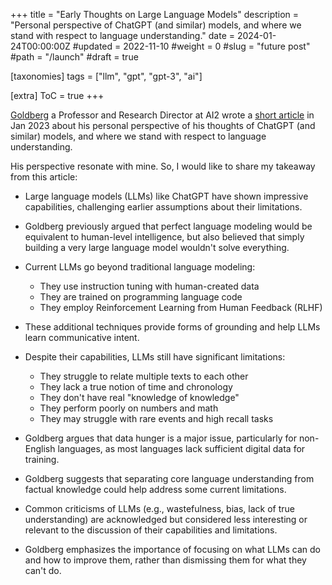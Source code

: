 +++
title = "Early Thoughts on Large Language Models"
description = "Personal perspective of ChatGPT (and similar) models, and where we stand with respect to language understanding."
date = 2024-01-24T00:00:00Z
#updated = 2022-11-10
#weight = 0
#slug = "future post"
#path = "/launch"
#draft = true

[taxonomies]
tags = ["llm", "gpt", "gpt-3", "ai"]

[extra]
ToC = true
+++

[Goldberg](https://scholar.google.com/citations?user=0rskDKgAAAAJ&hl=en) a Professor and Research Director at AI2 wrote a [short article](https://gist.github.com/cedrickchee/054956f6277430ae5a973c61e4a93073) in Jan 2023 about his personal perspective of his thoughts of ChatGPT (and similar) models, and where we stand with respect to language understanding.

His perspective resonate with mine. So, I would like to share my takeaway from this article:

- Large language models (LLMs) like ChatGPT have shown impressive capabilities, challenging earlier assumptions about their limitations.

- Goldberg previously argued that perfect language modeling would be equivalent to human-level intelligence, but also believed that simply building a very large language model wouldn't solve everything.

- Current LLMs go beyond traditional language modeling:
  - They use instruction tuning with human-created data
  - They are trained on programming language code
  - They employ Reinforcement Learning from Human Feedback (RLHF)

- These additional techniques provide forms of grounding and help LLMs learn communicative intent.

- Despite their capabilities, LLMs still have significant limitations:
  - They struggle to relate multiple texts to each other
  - They lack a true notion of time and chronology
  - They don't have real "knowledge of knowledge"
  - They perform poorly on numbers and math
  - They may struggle with rare events and high recall tasks

- Goldberg argues that data hunger is a major issue, particularly for non-English languages, as most languages lack sufficient digital data for training.

- Goldberg suggests that separating core language understanding from factual knowledge could help address some current limitations.

- Common criticisms of LLMs (e.g., wastefulness, bias, lack of true understanding) are acknowledged but considered less interesting or relevant to the discussion of their capabilities and limitations.

- Goldberg emphasizes the importance of focusing on what LLMs can do and how to improve them, rather than dismissing them for what they can't do.

